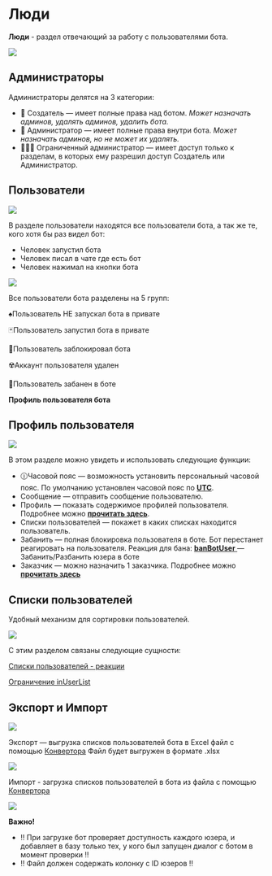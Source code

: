 # Люди

**Люди** - раздел отвечающий за работу с пользователями бота. 


![](./1.png)
## Администраторы
Администраторы делятся на 3 категории:
* 👑 Создатель — имеет полные права над ботом. 
_Может назначать админов, удалять админов, удалить бота._
* 👮 Администратор — имеет полные права внутри бота. 
_Может назначать админов, но не может их удалять._
* 👨🏻‍💻 Ограниченный администратор — имеет доступ только к разделам, в которых ему разрешил доступ Создатель или Администратор.

## Пользователи
![](./2.png)

В разделе пользователи находятся все пользователи бота, а так же те, кого хотя бы раз видел бот:
* Человек запустил бота
* Человек писал в чате где есть бот
* Человек нажимал на кнопки бота

![](./3.png)

Все пользователи бота разделены на 5 групп:

♠️Пользователь НЕ запускал бота в привате

🃏Пользователь запустил бота в привате

🚫Пользователь заблокировал бота

☢️Аккаунт пользователя удален

🚷Пользователь забанен в боте

**Профиль пользователя бота**
## Профиль пользователя
![](./4.png)

В этом разделе можно увидеть и использовать следующие функции:
* 🕧Часовой пояс — возможность установить персональный часовой пояс. По умолчанию установлен часовой пояс по [**UTC**](https://ru.wikipedia.org/wiki/%D0%92%D1%81%D0%B5%D0%BC%D0%B8%D1%80%D0%BD%D0%BE%D0%B5_%D0%BA%D0%BE%D0%BE%D1%80%D0%B4%D0%B8%D0%BD%D0%B8%D1%80%D0%BE%D0%B2%D0%B0%D0%BD%D0%BD%D0%BE%D0%B5_%D0%B2%D1%80%D0%B5%D0%BC%D1%8F).
* Сообщение — отправить сообщение пользователю.
* Профиль — показать содержимое профилей пользователя. Подробнее можно [**прочитать здесь**](/docs-test/admin/profile).
* Списки пользователей — покажет в каких списках находится пользователь.
* Забанить — полная блокировка пользователя в боте. Бот перестанет реагировать на пользователя. Реакция для бана:
 [**banBotUser** ](/docs-test/ext/reactions/banbotuser)— Забанить/Разбанить юзера в боте
* Заказчик — можно назначить 1 заказчика. Подробнее можно [**прочитать здесь**](/docs-test/article/price)


## Списки пользователей

Удобный механизм для сортировки пользователей.

![](./5.png)

С этим разделом связаны следующие сущности:

[Списки пользователей - реакции](/docs-test/admin/userlist)

[Ограничение inUserList](/docs-test/ext/restrictions)

## Экспорт и Импорт
![](./6.png)

Экспорт — выгрузка списков пользователей бота в Excel файл с помощью [Конвертора](/docs-test/admin/converter)
Файл будет выгружен в формате .xlsx

![](./7.png)

Импорт - загрузка списков пользователей в бота из файла с помощью [Конвертора](/docs-test/admin/converter)

![](./8.png)

**Важно!**

* ‼️ При загрузке бот проверяет доступность каждого юзера, и добавляет в базу только тех, у кого был запущен диалог с ботом в момент проверки ‼️
* ‼️ Файл должен содержать колонку с ID юзеров ‼️ 
